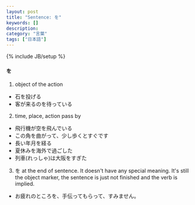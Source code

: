 ```yaml
---
layout: post
title: "Sentence: を"
keywords: []
description: 
category: "言葉"
tags: ["日本語"]
---
```

{% include JB/setup %}

#### を
1. object of the action
- 石を投げる
- 客が来るのを待っている

2. time, place, action pass by
- 飛行機が空を飛んでいる
- この角を曲がって、少し歩くとすぐです
- 長い年月を経る
- 夏休みを海外で過ごした
- 列車(れっしゃ)は大阪をすぎた

3. を at the end of sentence. It doesn't have any special meaning. It's still
   the object marker, the sentence is just not finished and the verb is implied.

- お疲れのところを、手伝ってもらって、すみません。


